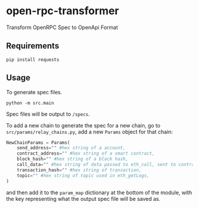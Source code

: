 # open-rpc-transformer
Transform OpenRPC Spec to OpenApi Format


## Requirements

```
pip install requests
````

## Usage

To generate spec files.

```
python -m src.main
```

Spec files will be output to `/specs`.


To add a new chain to generate the spec for a new chain,
go to `src/params/relay_chains.py`, add a new `Params`
object for that chain:

```python
NewChainParams = Params(
    send_address="" #hex string of a account,
    contract_address="" #hex string of a smart contract,
    block_hash="" #hex string of a block hash,
    call_data="" #hex string of data passed to eth_call, sent to contract_address, from send_address,
    transaction_hash="" #hex string of transaction,
    topic="" #hex string of topic used in eth_getLogs,
)
```

and then add it to the `param_map` dictionary at the bottom of the module, with
the key representing what the output spec file will be saved as.


